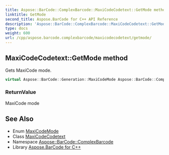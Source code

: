 ```yaml
---
title: Aspose::BarCode::ComplexBarcode::MaxiCodeCodetext::GetMode method
linktitle: GetMode
second_title: Aspose.BarCode for C++ API Reference
description: 'Aspose::BarCode::ComplexBarcode::MaxiCodeCodetext::GetMode method. Gets MaxiCode mode in C++.'
type: docs
weight: 600
url: /cpp/aspose.barcode.complexbarcode/maxicodecodetext/getmode/
---
```

## MaxiCodeCodetext::GetMode method


Gets MaxiCode mode.

```cpp
virtual Aspose::BarCode::Generation::MaxiCodeMode Aspose::BarCode::ComplexBarcode::MaxiCodeCodetext::GetMode() const =0
```


### ReturnValue

MaxiCode mode

## See Also

* Enum [MaxiCodeMode](../../../aspose.barcode.generation/maxicodemode/)
* Class [MaxiCodeCodetext](../)
* Namespace [Aspose::BarCode::ComplexBarcode](../../)
* Library [Aspose.BarCode for C++](../../../)
